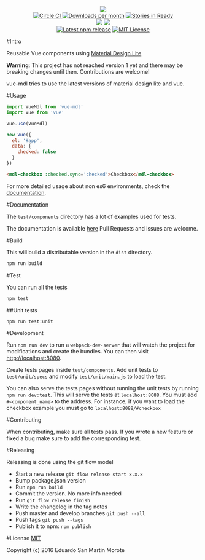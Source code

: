 <p align="center">
  <img src="logo.png"/>
  <br/>
  <a href="https://circleci.com/gh/posva/vue-mdl">
    <img alt="Circle CI" src="https://img.shields.io/circleci/project/posva/vue-mdl/develop.svg" />
  </a>
  <a href="https://www.npmjs.com/package/vue-mdl"><img src="https://img.shields.io/npm/dm/vue-mdl.svg" alt="Downloads per month"></a>
  <a href="http://waffle.io/posva/vue-mdl"><img src="https://badge.waffle.io/posva/vue-mdl.svg?label=ready&title=Ready" alt="Stories in Ready"></a>
  <br>
  <a href="https://david-dm.org/posva/vue-mdl#info=devDependencies" title="devDependency status"><img src="https://david-dm.org/posva/vue-mdl/dev-status.svg"/></a>
  <a href="https://david-dm.org/posva/vue-mdl#info=peerDependencies" title="peerDependency status"><img src="https://david-dm.org/posva/vue-mdl/peer-status.svg"/></a>
  <br>
  <a href="https://www.npmjs.com/package/vue-mdl"><img src="https://img.shields.io/npm/v/vue-mdl.svg" alt="Latest npm release"></a>
  <a href="https://github.com/posva/vue-mdl/blob/develop/LICENSE"><img src="https://img.shields.io/github/license/mashape/apistatus.svg" alt="MIT License"></a>
</p>

#Intro

Reusable Vue components using [Material Design Lite](https://github.com/google/material-design-lite)

__Warning__: This project has not reached version 1 yet and there may be
breaking changes until then. Contributions are welcome!

vue-mdl tries to use the latest versions of material design lite and vue.

#Usage

```js
import VueMdl from 'vue-mdl'
import Vue from 'vue'

Vue.use(VueMdl)

new Vue({
  el: '#app',
  data: {
    checked: false
  }
})
```

```html
<mdl-checkbox :checked.sync='checked'>Checkbox</mdl-checkbox>
```

For more detailed usage about non es6 environments, check the
[documentation](http://posva.net/vue-mdl/#usage).

#Documentation

The `test/components` directory has a lot of examples used for tests.

The documentation is available [here](http://posva.net/vue-mdl)
Pull Requests and issues are welcome.

#Build

This will build a distributable version in the `dist` directory.
```bash
npm run build
```

#Test

You can run all the tests
```bash
npm test
```

##Unit tests
```bash
npm run test:unit
```

#Development

Run `npm run dev` to run a `webpack-dev-server` that will watch the project
for modifications and create the bundles. You can then visit
[http://localhost:8080](http://localhost:8080).

Create tests pages inside `test/components`. Add unit tests to `test/unit/specs`
and modify `test/unit/main.js` to load the test.

You can also serve the tests pages without running the unit tests by running
`npm run dev:test`.
This will serve the tests at `localhost:8088`.
You must add `#<component_name>` to the address. For instance, if you want to
load the checkbox example you must go to `localhost:8088/#checkbox`

#Contributing

When contributing, make sure all tests pass.
If you wrote a new feature or fixed a bug make sure to add the corresponding test.

#Releasing

Releasing is done using the git flow model

- Start a new release `git flow release start x.x.x`
- Bump package.json version
- Run `npm run build`
- Commit the version. No more info needed
- Run `git flow release finish`
- Write the changelog in the tag notes
- Push master and develop branches `git push --all`
- Push tags `git push --tags`
- Publish it to npm: `npm publish`

#License
[MIT](http://opensource.org/licenses/MIT)

Copyright (c) 2016 Eduardo San Martin Morote
